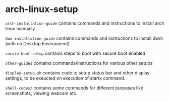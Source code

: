 # arch-linux-setup

`arch-installation-guide` contains commands and instructions to install arch linux manually

`dwm-installation-guide` contains commands and instructions to install dwm (with no Desktop Environment)

`secure-boot-setup` contains steps to boot with secure boot enabled

`other-guides` contains commands/instructions for various other setups

`display-setup.sh` contains code to setup status bar and other display settings, to be exeucted on execution of startx command. 

`shell-codes/` contains some commands for different purposes like screenshots, viewing webcam etc.
